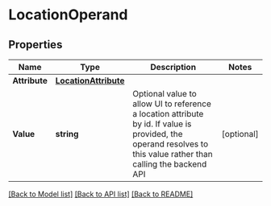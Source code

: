 # LocationOperand

## Properties

Name | Type | Description | Notes
------------ | ------------- | ------------- | -------------
**Attribute** | [**LocationAttribute**](LocationAttribute.md) |  | 
**Value** | **string** | Optional value to allow UI to reference a location attribute by id. If value is provided, the operand resolves to this value rather than calling the backend API | [optional] 

[[Back to Model list]](../README.md#documentation-for-models) [[Back to API list]](../README.md#documentation-for-api-endpoints) [[Back to README]](../README.md)



